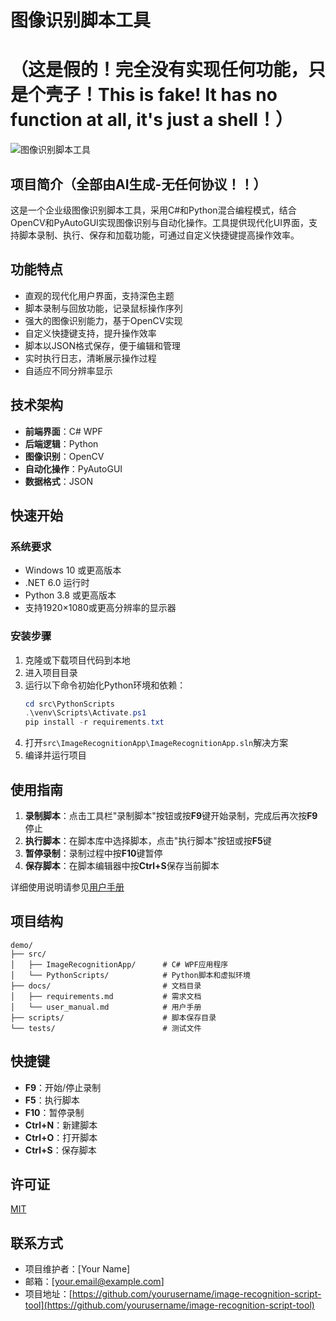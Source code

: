 # 图像识别脚本工具
# （这是假的！完全没有实现任何功能，只是个壳子！This is fake! It has no function at all, it's just a shell！）

![图像识别脚本工具](https://via.placeholder.com/800x450?text=图像识别脚本工具)

## 项目简介（全部由AI生成-无任何协议！！）
这是一个企业级图像识别脚本工具，采用C#和Python混合编程模式，结合OpenCV和PyAutoGUI实现图像识别与自动化操作。工具提供现代化UI界面，支持脚本录制、执行、保存和加载功能，可通过自定义快捷键提高操作效率。

## 功能特点
- 直观的现代化用户界面，支持深色主题
- 脚本录制与回放功能，记录鼠标操作序列
- 强大的图像识别能力，基于OpenCV实现
- 自定义快捷键支持，提升操作效率
- 脚本以JSON格式保存，便于编辑和管理
- 实时执行日志，清晰展示操作过程
- 自适应不同分辨率显示

## 技术架构
- **前端界面**：C# WPF
- **后端逻辑**：Python
- **图像识别**：OpenCV
- **自动化操作**：PyAutoGUI
- **数据格式**：JSON

## 快速开始

### 系统要求
- Windows 10 或更高版本
- .NET 6.0 运行时
- Python 3.8 或更高版本
- 支持1920×1080或更高分辨率的显示器

### 安装步骤
1. 克隆或下载项目代码到本地
2. 进入项目目录
3. 运行以下命令初始化Python环境和依赖：
   ```powershell
   cd src\PythonScripts
   .\venv\Scripts\Activate.ps1
   pip install -r requirements.txt
   ```
4. 打开`src\ImageRecognitionApp\ImageRecognitionApp.sln`解决方案
5. 编译并运行项目

## 使用指南
1. **录制脚本**：点击工具栏"录制脚本"按钮或按**F9**键开始录制，完成后再次按**F9**停止
2. **执行脚本**：在脚本库中选择脚本，点击"执行脚本"按钮或按**F5**键
3. **暂停录制**：录制过程中按**F10**键暂停
4. **保存脚本**：在脚本编辑器中按**Ctrl+S**保存当前脚本

详细使用说明请参见[用户手册](docs/user_manual.md)

## 项目结构
```
demo/
├── src/
│   ├── ImageRecognitionApp/      # C# WPF应用程序
│   └── PythonScripts/            # Python脚本和虚拟环境
├── docs/                         # 文档目录
│   ├── requirements.md           # 需求文档
│   └── user_manual.md            # 用户手册
├── scripts/                      # 脚本保存目录
└── tests/                        # 测试文件
```

## 快捷键
- **F9**：开始/停止录制
- **F5**：执行脚本
- **F10**：暂停录制
- **Ctrl+N**：新建脚本
- **Ctrl+O**：打开脚本
- **Ctrl+S**：保存脚本

## 许可证
[MIT](LICENSE)

## 联系方式
- 项目维护者：[Your Name]
- 邮箱：[your.email@example.com]
- 项目地址：[https://github.com/yourusername/image-recognition-script-tool](https://github.com/yourusername/image-recognition-script-tool)